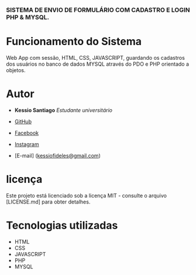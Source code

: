 ### SISTEMA DE ENVIO DE FORMULÁRIO COM CADASTRO E LOGIN PHP & MYSQL.

# Funcionamento do Sistema

Web App com sessão, HTML, CSS, JAVASCRIPT, guardando os cadastros dos usuários no banco de dados MYSQL através do PDO e PHP orientado a objetos.

# Autor

* **Kessio Santiago** *Estudante universitário*

* [GitHub]( https://github.com/kessiosantiago)
* [Facebook]( https://www.facebook.com/jhonne.keven.7)
* [Instagram]( https://www.instagram.com/jhonnekeven/?hl=pt-br)
* [E-mail] (kessiofideles@gmail.com) 

# licença

Este projeto está licenciado sob a licença MIT - consulte o arquivo [LICENSE.md] para obter detalhes.

# Tecnologias utilizadas

* HTML
* CSS
* JAVASCRIPT
* PHP
* MYSQL
